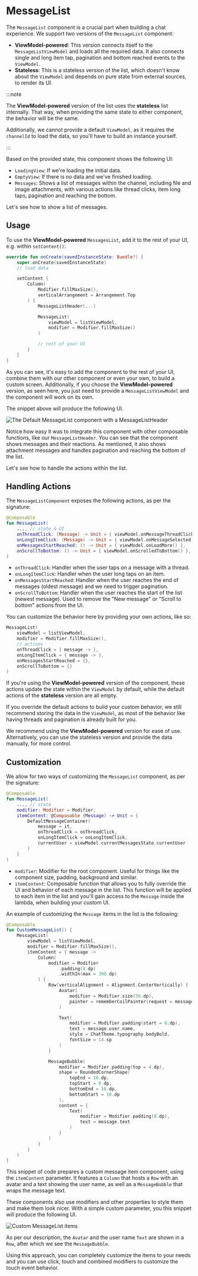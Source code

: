 # MessageList

The `MessageList` component is a crucial part when building a chat experience. We support two versions of the `MessageList` component:

* **ViewModel-powered**: This version connects itself to the `MessageListViewModel` and loads all the required data. It also connects single and long item tap, pagination and bottom reached events to the `ViewModel`.
* **Stateless**: This is a stateless version of the list, which doesn't know about the `ViewModel` and depends on pure state from external sources, to render its UI.

:::note 

The **ViewModel-powered** version of the list uses the **stateless** list internally. That way, when providing the same state to either component, the behavior will be the same. 

Additionally, we cannot provide a default `ViewModel`, as it requires the `channelId` to load the data, so you'll have to build an instance yourself.

:::

Based on the provided state, this component shows the following UI:

* `LoadingView`: If we're loading the initial data.
* `EmptyView`: If there is no data and we've finished loading.
* `Messages`: Shows a list of messages within the channel, including file and image attachments, with various actions like thread clicks, item long taps, pagination and reaching the bottom.

Let's see how to show a list of messages.

## Usage

To use the **ViewModel-powered** `MessagesList`, add it to the rest of your UI, e.g. within `setContent()`:

```kotlin
override fun onCreate(savedInstanceState: Bundle?) {
    super.onCreate(savedInstanceState)
    // load data

    setContent {
        Column(
            Modifier.fillMaxSize(),
            verticalArrangement = Arrangement.Top
        ) {
            MessageListHeader(...)

            MessageList(
                viewModel = listViewModel,
                modifier = Modifier.fillMaxSize()
            )

            // rest of your UI
        }
    }
}
```

As you can see, it's easy to add the component to the rest of your UI, combine them with our other component or even your own, to build a custom screen. Additionally, if you choose the **ViewModel-powered** version, as seen here, you just need to provide a `MessageListViewModel` and the component will work on its own.

The snippet above will produce the following UI.

 ![The Default MessageList component with a MessageListHeader](../../assets/default_message_list_component.png)

Notice how easy it was to integrate this component with other composable functions, like our `MessageListHeader`. You can see that the component shows messages and their reactions. As mentioned, it also shows attachment messages and handles pagination and reaching the bottom of the list.

Let's see how to handle the actions within the list.

## Handling Actions

The `MessageListComponent` exposes the following actions, as per the signature:

```kotlin
@Composable
fun MessageList(
	..., // state & UI
    onThreadClick: (Message) -> Unit = { viewModel.onMessageThreadClick(it) },
    onLongItemClick: (Message) -> Unit = { viewModel.onMessageSelected(it) },
    onMessagesStartReached: () -> Unit = { viewModel.onLoadMore() },
    onScrollToBottom: () -> Unit = { viewModel.onScrolledToBottom() },
)
```

* `onThreadClick`: Handler when the user taps on a message with a thread.
* `onLongItemClick`: Handler when the user long taps on an item. 
* `onMessagesStartReached`: Handler when the user reaches the end of messages (oldest message) and we need to trigger pagination.
* `onScrollToBottom`: Handler when the user reaches the start of the list (newest message). Used to remove the "New message" or "Scroll to bottom" actions from the UI.

You can customize the behavior here by providing your own actions, like so:

```kotlin
MessageList(
    viewModel = listViewModel,
    modifier = Modifier.fillMaxSize(),
    // actions
    onThreadClick = { message -> },
    onLongItemClick = { message -> },
    onMessagesStartReached = {},
    onScrollToBottom = {}
)
```

If you're using the **ViewModel-powered** version of the component, these actions update the state within the `ViewModel` by default, while the default actions of the **stateless** version are all empty.

If you override the default actions to build your custom behavior, we still recommend storing the data in the `ViewModel`, as most of the behavior like having threads and pagination is already built for you.

We recommend using the **ViewModel-powered** version for ease of use. Alternatively, you can use the stateless version and provide the data manually, for more control.

##  Customization

We allow for two ways of customizing the `MessageList` component, as per the signature:

```kotlin
@Composable
fun MessageList(
	..., // state
    modifier: Modifier = Modifier,
    itemContent: @Composable (Message) -> Unit = {
        DefaultMessageContainer(
            message = it,
            onThreadClick = onThreadClick,
            onLongItemClick = onLongItemClick,
            currentUser = viewModel.currentMessagesState.currentUser
        )
    }
)
```

* `modifier`: Modifier for the root component. Useful for things like the component size, padding, background and similar.
* `itemContent`: Composable function that allows you to fully override the UI and behavior of each message in the list. This function will be applied to each item in the list and you'll gain access to the `Message` inside the lambda, when building your custom UI.

An example of customizing the `Message` items in the list is the following:

```kotlin
@Composable
fun CustomMessageList() {
    MessageList(
        viewModel = listViewModel,
        modifier = Modifier.fillMaxSize(),
        itemContent = { message ->
            Column(
                modifier = Modifier
                    .padding(8.dp)
                    .widthIn(max = 300.dp)
            ) {
                Row(verticalAlignment = Alignment.CenterVertically) {
                    Avatar(
                        modifier = Modifier.size(36.dp),
                        painter = rememberCoilPainter(request = message.user.image)
                    )

                    Text(
                        modifier = Modifier.padding(start = 8.dp),
                        text = message.user.name,
                        style = ChatTheme.typography.bodyBold,
                        fontSize = 14.sp
                    )
                }

                MessageBubble(
                    modifier = Modifier.padding(top = 4.dp),
                    shape = RoundedCornerShape(
                        topEnd = 16.dp,
                        topStart = 0.dp,
                        bottomEnd = 16.dp,
                        bottomStart = 16.dp
                    ),
                    content = {
                        Text(
                            modifier = Modifier.padding(8.dp),
                            text = message.text
                        )
                    }
                )
            }
        }
    )
}
```

This snippet of code prepares a custom message item component, using the `itemContent` parameter. It features a `Column` that hosts a `Row` with an avatar and a text showing the user name, as well as a `MessageBubble` that wraps the message text.

These components also use modifiers and other properties to style them and make them look nicer. With a simple custom parameter, you this snippet will produce the following UI.

![Custom MessageList items](../../assets/custom_message_list_component.png)

As per our description, the `Avatar` and the user name `Text` are shown in a `Row`, after which we see the `MessageBubble`.

Using this approach, you can completely customize the items to your needs and you can use click, touch and combined modifiers to customize the touch event behavior.
